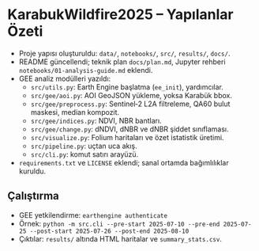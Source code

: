 # KarabukWildfire2025 – Yapılanlar Özeti

- Proje yapısı oluşturuldu: `data/`, `notebooks/`, `src/`, `results/`, `docs/`.
- README güncellendi; teknik plan `docs/plan.md`, Jupyter rehberi `notebooks/01-analysis-guide.md` eklendi.
- GEE analiz modülleri yazıldı:
  - `src/utils.py`: Earth Engine başlatma (`ee_init`), yardımcılar.
  - `src/gee/aoi.py`: AOI GeoJSON yükleme, yoksa Karabük bbox.
  - `src/gee/preprocess.py`: Sentinel‑2 L2A filtreleme, QA60 bulut maskesi, median kompozit.
  - `src/gee/indices.py`: NDVI, NBR bantları.
  - `src/gee/change.py`: dNDVI, dNBR ve dNBR şiddet sınıflaması.
  - `src/visualize.py`: Folium haritaları ve özet istatistik üretimi.
  - `src/pipeline.py`: uçtan uca akış.
  - `src/cli.py`: komut satırı arayüzü.
- `requirements.txt` ve `LICENSE` eklendi; sanal ortamda bağımlılıklar kuruldu.

## Çalıştırma
- GEE yetkilendirme: `earthengine authenticate`
- Örnek: `python -m src.cli --pre-start 2025-07-10 --pre-end 2025-07-25 --post-start 2025-07-26 --post-end 2025-08-10`
- Çıktılar: `results/` altında HTML haritalar ve `summary_stats.csv`.

